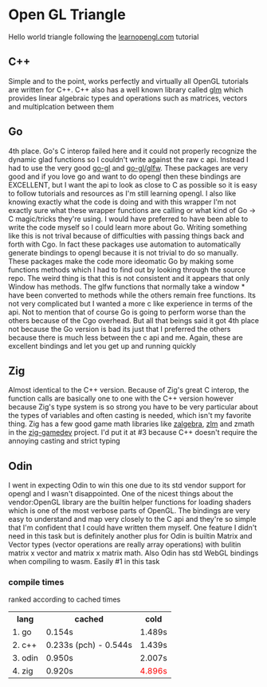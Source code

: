 # Open GL Triangle
Hello world triangle following the [learnopengl.com](https://learnopengl.com/Getting-started/Hello-Triangle) tutorial
## C++
Simple and to the point, works perfectly and virtually all OpenGL tutorials are written for C++. C++ also has a well known library called [glm](https://glm.g-truc.net/0.9.9/index.html) which provides linear algebraic types and operations such as matrices, vectors and multiplcation between them
## Go
4th place. Go's C interop failed here and it could not properly recognize the dynamic glad functions so I couldn't write against the raw c api. Instead I had to use the very good [go-gl](https://github.com/go-gl/gl) and [go-gl/glfw](https://github.com/go-gl/glfw). These packages are very good and if you love go and want to do opengl then these bindings are EXCELLENT, but I want the api to look as close to C as possible so it is easy to follow tutorials and resources as I'm still learning opengl. I also like knowing exactly what the code is doing and with this wrapper I'm not exactly sure what these wrapper functions are calling or what kind of Go -> C magic/tricks they're using. I would have preferred to have been able to write the code myself so I could learn more about Go. Writing something like this is not trival because of difficulties with passing things back and forth with Cgo. In fact these packages use automation to automatically generate bindings to opengl because it is not trivial to do so manually. These packages make the code more ideomatic Go by making some functions methods which I had to find out by looking through the source repo. The weird thing is that this is not consistent and it appears that only Window has methods. The glfw functions that normally take a window * have been converted to methods while the others remain free functions. Its not very complicated but I wanted a more c like experience in terms of the api. Not to mention that of course Go is going to perform worse than the others because of the Cgo overhead. But all that beings said it got 4th place not because the Go version is bad its just that I preferred the others because there is much less between the c api and me. Again, these are excellent bindings and let you get up and running quickly
## Zig
Almost identical to the C++ version. Because of Zig's great C interop, the function calls are basically one to one with the C++ version however because Zig's type system is so strong you have to be very particular about the types of variables and often casting is needed, which isn't my favorite thing. Zig has a few good game math libraries like [zalgebra](https://github.com/kooparse/zalgebra), [zlm](https://github.com/ziglibs/zlm) and zmath in the [zig-gamedev](https://github.com/michal-z/zig-gamedev) project. I'd put it at #3 because C++ doesn't require the annoying casting and strict typing
## Odin
I went in expecting Odin to win this one due to its std vendor support for opengl and I wasn't disappointed. One of the nicest things about the vendor:OpenGL library are the builtin helper functions for loading shaders which is one of the most verbose parts of OpenGL. The bindings are very easy to understand and map very closely to the C api and they're so simple that I'm confident that I could have written them myself. One feature I didn't need in this task but is definitely another plus for Odin is builtin Matrix and Vector types (vector operations are really array operations) with bulitin matrix x vector and matrix x matrix math. Also Odin has std WebGL bindings when compiling to wasm. Easily #1 in this task
### compile times
ranked according to cached times
<table>
    <th>lang</th>
    <th>cached</th>
    <th>cold</th>
    <tr>
        <td>1. go</td> 
        <td>0.154s</td>
        <td>1.489s</td>
    </tr>
    <tr>
        <td>2. c++</td> 
        <td>0.233s (pch) - 0.544s</td>
        <td>1.439s</td>
    </tr>
    <tr>
        <td>3. odin</td> 
        <td>0.950s</td>
        <td>2.007s</td>
    </tr>
    <tr>
        <td>4. zig</td> 
        <td>0.920s</td>
        <td style="color:red">4.896s</td>
    </tr>
</table>